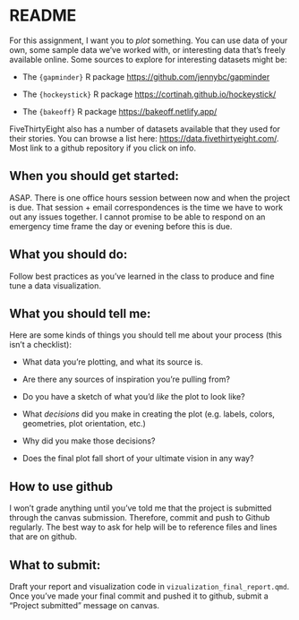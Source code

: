 README
================

For this assignment, I want you to *plot* something. You can use data of
your own, some sample data we’ve worked with, or interesting data that’s
freely available online. Some sources to explore for interesting
datasets might be:

- The `{gapminder}` R package <https://github.com/jennybc/gapminder>

- The `{hockeystick}` R package
  <https://cortinah.github.io/hockeystick/>

- The `{bakeoff}` R package <https://bakeoff.netlify.app/>

FiveThirtyEight also has a number of datasets available that they used
for their stories. You can browse a list here:
<https://data.fivethirtyeight.com/>. Most link to a github repository if
you click on info.

## When you should get started:

ASAP. There is one office hours session between now and when the project
is due. That session + email correspondences is the time we have to work
out any issues together. I cannot promise to be able to respond on an
emergency time frame the day or evening before this is due.

## What you should do:

Follow best practices as you’ve learned in the class to produce and fine
tune a data visualization.

## What you should tell me:

Here are some kinds of things you should tell me about your process
(this isn’t a checklist):

- What data you’re plotting, and what its source is.

- Are there any sources of inspiration you’re pulling from?

- Do you have a sketch of what you’d *like* the plot to look like?

- What *decisions* did you make in creating the plot (e.g. labels,
  colors, geometries, plot orientation, etc.)

- Why did you make those decisions?

- Does the final plot fall short of your ultimate vision in any way?

## How to use github

I won’t grade anything until you’ve told me that the project is
submitted through the canvas submission. Therefore, commit and push to
Github regularly. The best way to ask for help will be to reference
files and lines that are on github.

## What to submit:

Draft your report and visualization code in
`vizualization_final_report.qmd`. Once you’ve made your final commit and
pushed it to github, submit a “Project submitted” message on canvas.
